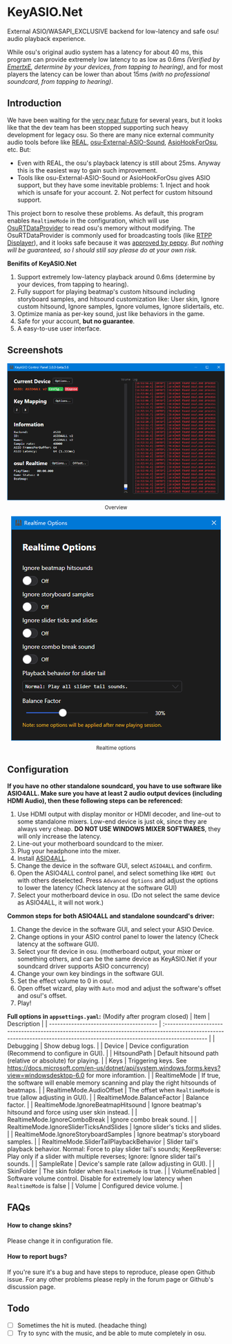 # KeyASIO.Net
External ASIO/WASAPI_EXCLUSIVE backend for low-latency and safe osu! audio playback experience.

While osu's original audio system has a latency for about 40 ms, this program can provide extremely low latency to as low as 0.6ms *(Verified by [EmertxE](https://osu.ppy.sh/users/954557), determine by your devices, from tapping to hearing)*, and for most players the latency can be lower than about 15ms *(with no professional soundcard, from tapping to hearing)*.

## Introduction
We have been waiting for the [very near future](https://osu.ppy.sh/community/forums/topics/428222?n=13) for several years, but it looks like that the dev team has been stopped supporting such heavy development for legacy osu. So there are many nice external community audio tools before like [REAL](https://github.com/miniant-git/REAL), [osu-External-ASIO-Sound](https://github.com/XTXTMTXTX/osu-External-ASIO-Sound), [AsioHookForOsu](https://github.com/zzhouhe/AsioHookForOsu), etc. But:
* Even with REAL, the osu's playback latency is still about 25ms. Anyway this is the easiest way to gain such improvement.
* Tools like osu-External-ASIO-Sound or AsioHookForOsu gives ASIO support, but they have some inevitable problems: 1. Inject and hook which is unsafe for your account. 2. Not perfect for custom hitsound support.

This project born to resolve these problems. As default, this program enables `RealtimeMode` in the configuration, which will use [OsuRTDataProvider](https://github.com/OsuSync/OsuRTDataProvider) to read osu's memory without modifying. The OsuRTDataProvider is commonly used for broadcasting tools (like [RTPP Displayer](https://osu.ppy.sh/community/forums/topics/685031?n=1)), and it looks safe because it was [approved by peppy](https://i.ppy.sh/6c651103246da60f794606d63b8fc30c3aafd4fa/68747470733a2f2f692e696d6775722e636f6d2f767744337a64302e706e67). *But nothing will be guaranteed, so I should still say please do at your own risk.*

**Benifits of KeyASIO.Net**
1. Support extremely low-latency playback around 0.6ms (determine by your devices, from tapping to hearing).
2. Fully support for playing beatmap's custom hitsound including storyboard samples, and hitsound customization like: User skin, Ignore custom hitsound, Ignore samples, Ignore volumes, Ignore slidertails, etc.
3. Optimize mania as per-key sound, just like behaviors in the game.
4. Safe for your account, **but no guarantee**.
5. A easy-to-use user interface.

## Screenshots 
<p align="center">
  <img src="docs/overview.png">
  <br>
  <sub>Overview</sub>
</p>
<p align="center">
  <img src="docs/realtimeoptions.png">
  <br>
  <sub>Realtime options</sub>
</p>

## Configuration
**If you have no other standalone soundcard, you have to use software like ASIO4ALL. Make sure you have at least 2 audio output devices (including HDMI Audio), then these following steps can be referenced:**
1. Use HDMI output with display monitor or HDMI decoder, and line-out to some standalone mixers. Low-end device is just ok, since they are always very cheap. **DO NOT USE WINDOWS MIXER SOFTWARES**, they will only increase the latency.
2. Line-out your motherboard soundcard to the mixer.
3. Plug your headphone into the mixer.
4. Install [ASIO4ALL](https://www.asio4all.org/).
5. Change the device in the software GUI, select `ASIO4ALL` and confirm.
6. Open the ASIO4ALL control panel, and select something like `HDMI Out` with others deselected. Press `Advanced Options` and adjust the options to lower the latency (Check latency at the software GUI)
7. Select your motherboard device in osu. (Do not select the same device as ASIO4ALL, it will not work.)

**Common steps for both ASIO4ALL and standalone soundcard's driver:**
1. Change the device in the software GUI, and select your ASIO Device.
2. Change options in your ASIO control panel to lower the latency (Check latency at the software GUI).
3. Select your fit device in osu. (motherboard output, your mixer or something others, and can be the same device as KeyASIO.Net if your soundcard driver supports ASIO concurrency)
4. Change your own key bindings in the software GUI.
5. Set the effect volume to 0 in osu!.
6. Open offset wizard, play with `Auto` mod and adjust the software's offset and osu!'s offset.
7. Play!

**Full options in `appsettings.yaml`:** (Modify after program closed) 
| Item                                    | Description                                                                                                                                                                  |
| --------------------------------------- | :--------------------------------------------------------------------------------------------------------------------------------------------------------------------------- |
| Debugging                               | Show debug logs.                                                                                                                                                             |
| Device                                  | Device configuration (Recommend to configure in GUI).                                                                                                                        |
| HitsoundPath                            | Default hitsound path (relative or absolute) for playing.                                                                                                                    |
| Keys                                    | Triggering keys. See https://docs.microsoft.com/en-us/dotnet/api/system.windows.forms.keys?view=windowsdesktop-6.0 for more inforamtion.                                     |
| RealtimeMode                            | If true, the software will enable memory scanning and play the right hitsounds of beatmaps.                                                                                  |
| RealtimeMode.AudioOffset                 | The offset when `RealtimeMode` is true (allow adjusting in GUI).                                                                                                             |
| RealtimeMode.BalanceFactor              | Balance factor.                                                                                                                                                              |
| RealtimeMode.IgnoreBeatmapHitsound      | Ignore beatmap's hitsound and force using user skin instead.                                                                                                                 |
| RealtimeMode.IgnoreComboBreak           | Ignore combo break sound.                                                                                                                                                    |
| RealtimeMode.IgnoreSliderTicksAndSlides | Ignore slider's ticks and slides.                                                                                                                                            |
| RealtimeMode.IgnoreStoryboardSamples    | Ignore beatmap's storyboard samples.                                                                                                                                         |
| RealtimeMode.SliderTailPlaybackBehavior | Slider tail's playback behavior. Normal: Force to play slider tail's sounds; KeepReverse: Play only if a slider with multiple reverses; Ignore: Ignore slider tail's sounds. |
| SampleRate                              | Device's sample rate (allow adjusting in GUI).                                                                                                                               |
| SkinFolder                              | The skin folder when `RealtimeMode` is true.                                                                                                                                 |
| VolumeEnabled                           | Software volume control. Disable for extremely low latency when `RealtimeMode` is false                                                                                      |
| Volume                                  | Configured device volume.                                                                                                                                                    |
## FAQs

#### How to change skins?
Please change it in configuration file.

#### How to report bugs?
If you're sure it's a bug and have steps to reproduce, please open Github issue. For any other problems please reply in the forum page or Github's discussion page.

## Todo
- [ ] Sometimes the hit is muted. (headache thing)
- [ ] Try to sync with the music, and be able to mute completely in osu.
